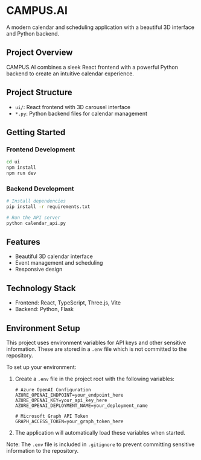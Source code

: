# CAMPUS.AI

A modern calendar and scheduling application with a beautiful 3D interface and Python backend.

## Project Overview

CAMPUS.AI combines a sleek React frontend with a powerful Python backend to create an intuitive calendar experience.

## Project Structure

- `ui/`: React frontend with 3D carousel interface
- `*.py`: Python backend files for calendar management 

## Getting Started

### Frontend Development

```bash
cd ui
npm install
npm run dev
```

### Backend Development

```bash
# Install dependencies
pip install -r requirements.txt

# Run the API server
python calendar_api.py
```

## Features

- Beautiful 3D calendar interface
- Event management and scheduling
- Responsive design

## Technology Stack

- Frontend: React, TypeScript, Three.js, Vite
- Backend: Python, Flask 

## Environment Setup

This project uses environment variables for API keys and other sensitive information. These are stored in a `.env` file which is not committed to the repository.

To set up your environment:

1. Create a `.env` file in the project root with the following variables:
   ```
   # Azure OpenAI Configuration
   AZURE_OPENAI_ENDPOINT=your_endpoint_here
   AZURE_OPENAI_KEY=your_api_key_here
   AZURE_OPENAI_DEPLOYMENT_NAME=your_deployment_name

   # Microsoft Graph API Token
   GRAPH_ACCESS_TOKEN=your_graph_token_here
   ```

2. The application will automatically load these variables when started.

Note: The `.env` file is included in `.gitignore` to prevent committing sensitive information to the repository. 